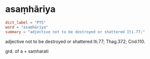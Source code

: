 # asaṃhāriya

``` toml
dict_label = "PTS"
word = "asaṃhāriya"
summary = "adjective not to be destroyed or shattered Iti.77;"
```

adjective not to be destroyed or shattered Iti.77; Thag.372; Cnd.110.

grd. of a \+ saṃharati

